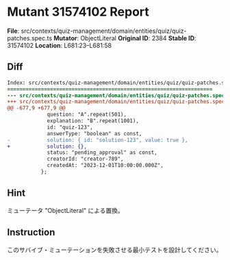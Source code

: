# Mutant 31574102 Report

**File**: src/contexts/quiz-management/domain/entities/quiz/quiz-patches.spec.ts
**Mutator**: ObjectLiteral
**Original ID**: 2384
**Stable ID**: 31574102
**Location**: L681:23–L681:58

## Diff

```diff
Index: src/contexts/quiz-management/domain/entities/quiz/quiz-patches.spec.ts
===================================================================
--- src/contexts/quiz-management/domain/entities/quiz/quiz-patches.spec.ts	original
+++ src/contexts/quiz-management/domain/entities/quiz/quiz-patches.spec.ts	mutated #2384
@@ -677,9 +677,9 @@
             question: "A".repeat(501),
             explanation: "B".repeat(1001),
             id: "quiz-123",
             answerType: "boolean" as const,
-            solution: { id: "solution-123", value: true },
+            solution: {},
             status: "pending_approval" as const,
             creatorId: "creator-789",
             createdAt: "2023-12-01T10:00:00.000Z",
           };
```

## Hint

ミューテータ "ObjectLiteral" による置換。

## Instruction

このサバイブ・ミューテーションを失敗させる最小テストを設計してください。
